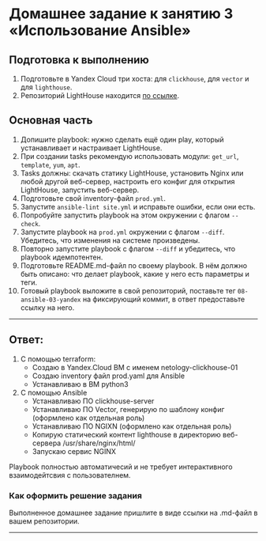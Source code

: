 # Домашнее задание к занятию 3 «Использование Ansible»

## Подготовка к выполнению

1. Подготовьте в Yandex Cloud три хоста: для `clickhouse`, для `vector` и для `lighthouse`.
2. Репозиторий LightHouse находится [по ссылке](https://github.com/VKCOM/lighthouse).

## Основная часть

1. Допишите playbook: нужно сделать ещё один play, который устанавливает и настраивает LightHouse.
2. При создании tasks рекомендую использовать модули: `get_url`, `template`, `yum`, `apt`.
3. Tasks должны: скачать статику LightHouse, установить Nginx или любой другой веб-сервер, настроить его конфиг для открытия LightHouse, запустить веб-сервер.
4. Подготовьте свой inventory-файл `prod.yml`.
5. Запустите `ansible-lint site.yml` и исправьте ошибки, если они есть.
6. Попробуйте запустить playbook на этом окружении с флагом `--check`.
7. Запустите playbook на `prod.yml` окружении с флагом `--diff`. Убедитесь, что изменения на системе произведены.
8. Повторно запустите playbook с флагом `--diff` и убедитесь, что playbook идемпотентен.
9. Подготовьте README.md-файл по своему playbook. В нём должно быть описано: что делает playbook, какие у него есть параметры и теги.
10. Готовый playbook выложите в свой репозиторий, поставьте тег `08-ansible-03-yandex` на фиксирующий коммит, в ответ предоставьте ссылку на него.

---

## Ответ:

1. С помощью terraform:
   - Cоздаю в Yandex.Cloud ВМ с именем netology-clickhouse-01
   - Создаю inventory файл prod.yaml для Ansible
   - Устанавливаю в ВМ python3
2. С помощью Ansible
   - Устанавливаю ПО clickhouse-server
   - Устанавливаю ПО Vector, генерирую по шаблону конфиг (оформлено как отдельная роль)
   - Устанавливаю ПО NGIXN  (оформлено как отдельная роль)
   - Копирую статический контент lighthouse в директорию веб-сервера /usr/share/nginx/html/
   - Запускаю сервис NGINX

Playbook полностью автоматичесий и не требует интерактивного взаимодейтсвия с пользователнем.



### Как оформить решение задания

Выполненное домашнее задание пришлите в виде ссылки на .md-файл в вашем репозитории.

---